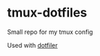 # tmux-dotfiles
Small repo for my tmux config

Used with [dotfiler](https://github.com/svetlyak40wt/dotfiler)
